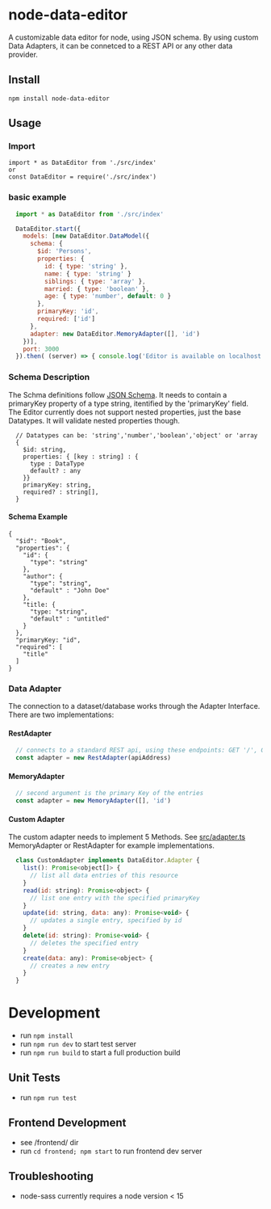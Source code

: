 # node-data-editor
A customizable data editor for node, using JSON schema. By using custom Data Adapters, it can be connetced to a REST API or any other data provider.

## Install
```
npm install node-data-editor
```

## Usage

### Import

```
import * as DataEditor from './src/index'
or
const DataEditor = require('./src/index')
```

### basic example
```javascript
  import * as DataEditor from './src/index'

  DataEditor.start({
    models: [new DataEditor.DataModel({
      schema: {
        $id: 'Persons',
        properties: {
          id: { type: 'string' },
          name: { type: 'string' }
          siblings: { type: 'array' },
          married: { type: 'boolean' },
          age: { type: 'number', default: 0 }
        },
        primaryKey: 'id',
        required: ['id']
      },
      adapter: new DataEditor.MemoryAdapter([], 'id')
    })],
    port: 3000
  }).then( (server) => { console.log('Editor is available on localhost:3000')})
```

### Schema Description
The Schma definitions follow [JSON Schema](https://json-schema.org/). It needs to contain a primaryKey property of a type string, itentified by the 'primaryKey' field. The Editor currently does not support nested properties, just the base Datatypes. It will validate nested properties though.
```
  // Datatypes can be: 'string','number','boolean','object' or 'array
  {
    $id: string,
    properties: { [key : string] : {
      type : DataType
      default? : any
    }}
    primaryKey: string,
    required? : string[],
  }
```


#### Schema Example
```
{
  "$id": "Book",
  "properties": {
    "id": {
      "type": "string"
    },
    "author": {
      "type": "string",
      "default" : "John Doe"
    },
    "title: {
      "type: "string",
      "default" : "untitled"
    }
  },
  "primaryKey: "id",
  "required": [
    "title"
  ]
}
```

### Data Adapter
The connection to a dataset/database works through the Adapter Interface. There are two implementations:

#### RestAdapter
```javascript
  // connects to a standard REST api, using these endpoints: GET '/', GET '/:id', PUT '/:id', POST '/', DELETE '/:id'
  const adapter = new RestAdapter(apiAddress)
```

#### MemoryAdapter
```javascript
  // second argument is the primary Key of the entries
  const adapter = new MemoryAdapter([], 'id')
```

#### Custom Adapter
The custom adapter needs to implement 5 Methods. See [src/adapter.ts](src/adapter.ts) MemoryAdapter or RestAdapter for example implementations.
```javascript
  class CustomAdapter implements DataEditor.Adapter {
    list(): Promise<object[]> {
      // list all data entries of this resource
    }
    read(id: string): Promise<object> {
      // list one entry with the specified primaryKey
    }
    update(id: string, data: any): Promise<void> {
      // updates a single entry, specified by id
    }
    delete(id: string): Promise<void> {
      // deletes the specified entry
    }
    create(data: any): Promise<object> {
      // creates a new entry
    }
  }
```

# Development
* run `npm install`
* run `npm run dev` to start test server
* run `npm run build` to start a full production build

## Unit Tests
* run `npm run test`

## Frontend Development
* see /frontend/ dir
* run `cd frontend; npm start` to run frontend dev server

## Troubleshooting

* node-sass currently requires a node version < 15